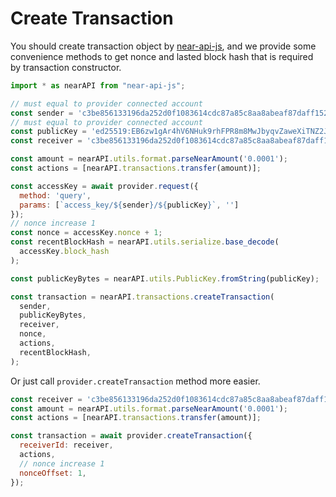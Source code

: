 # Create Transaction

You should create transaction object by [near-api-js](https://docs.near.org/docs/tutorials/create-transactions#constructing-the-transaction), and we provide some convenience methods to get nonce and lasted block hash that is required by transaction constructor.

```javascript
import * as nearAPI from "near-api-js";

// must equal to provider connected account
const sender = 'c3be856133196da252d0f1083614cdc87a85c8aa8abeaf87daff1520355eec53'; 
// must equal to provider connected account
const publicKey = 'ed25519:EB6zw1gAr4hV6NHuk9rhFPR8m8MwJbyqvZaweXiTNZ2J'; 
const receiver = 'c3be856133196da252d0f1083614cdc87a85c8aa8abeaf87daff1520355eec53';

const amount = nearAPI.utils.format.parseNearAmount('0.0001');
const actions = [nearAPI.transactions.transfer(amount)];

const accessKey = await provider.request({
  method: 'query',
  params: [`access_key/${sender}/${publicKey}`, '']
});
// nonce increase 1
const nonce = accessKey.nonce + 1;
const recentBlockHash = nearAPI.utils.serialize.base_decode(
  accessKey.block_hash
);

const publicKeyBytes = nearAPI.utils.PublicKey.fromString(publicKey);

const transaction = nearAPI.transactions.createTransaction(
  sender,
  publicKeyBytes,
  receiver,
  nonce,
  actions,
  recentBlockHash,
);
```

Or just call `provider.createTransaction` method more easier.

```javascript
const receiver = 'c3be856133196da252d0f1083614cdc87a85c8aa8abeaf87daff1520355eec53';
const amount = nearAPI.utils.format.parseNearAmount('0.0001');
const actions = [nearAPI.transactions.transfer(amount)];

const transaction = await provider.createTransaction({
  receiverId: receiver,
  actions,
  // nonce increase 1
  nonceOffset: 1,
});
```
